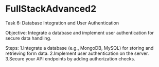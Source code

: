 # FullStackAdvanced2
Task 6: Database Integration and
User Authentication

Objective: Integrate a database and
implement user authentication for secure
data handling.

Steps:
1.Integrate a database (e.g., MongoDB,
MySQL) for storing and retrieving form
data.
2.Implement user authentication on the
server.
3.Secure your API endpoints by adding
authorization checks.
